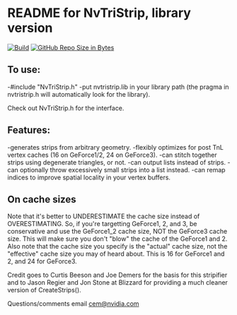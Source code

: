 # README for NvTriStrip, library version

[![Build](https://github.com/Source-Authors/NvTriStrip/actions/workflows/build.yml/badge.svg)](https://github.com/Source-Authors/NvTriStrip/actions/workflows/build.yml)
[![GitHub Repo Size in Bytes](https://img.shields.io/github/repo-size/Source-Authors/NvTriStrip.svg)](https://github.com/Source-Authors/NvTriStrip)

## To use: 
-#include "NvTriStrip.h"
-put nvtristrip.lib in your library path (the pragma in nvtristrip.h will automatically look for the library).

Check out NvTriStrip.h for the interface.

## Features:
-generates strips from arbitrary geometry.
-flexibly optimizes for post TnL vertex caches (16 on GeForce1/2, 24 on GeForce3).
-can stitch together strips using degenerate triangles, or not.
-can output lists instead of strips.
-can optionally throw excessively small strips into a list instead.
-can remap indices to improve spatial locality in your vertex buffers.

## On cache sizes
Note that it's better to UNDERESTIMATE the cache size instead of OVERESTIMATING.
So, if you're targetting GeForce1, 2, and 3, be conservative and use the GeForce1_2 cache 
size, NOT the GeForce3 cache size.
This will make sure you don't "blow" the cache of the GeForce1 and 2.
Also note that the cache size you specify is the "actual" cache size, not the "effective"
cache size you may of heard about.  This is 16 for GeForce1 and 2, and 24 for GeForce3.

Credit goes to Curtis Beeson and Joe Demers for the basis for this stripifier and to Jason Regier and 
Jon Stone at Blizzard for providing a much cleaner version of CreateStrips().

Questions/comments email cem@nvidia.com

